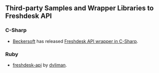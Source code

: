 ## Third-party Samples and Wrapper Libraries to Freshdesk API

### C-Sharp

* [Beckersoft](http://beckersoft.com/news/2014/09/06/freshdesk-and-insightly-net-projects-released-as-open-source/) has released [Freshdesk API wrapper in C-Sharp](https://github.com/jjb3rd/Freshdesk.Net).

### Ruby

* [freshdesk-api](https://github.com/dvliman/freshdesk-api/) by [dvliman](https://github.com/dvliman).


